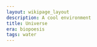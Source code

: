 ```yaml
---
layout: wikipage_layout
description: A cool environment
title: Universe
era: biopoesis
tags: water
---
```


